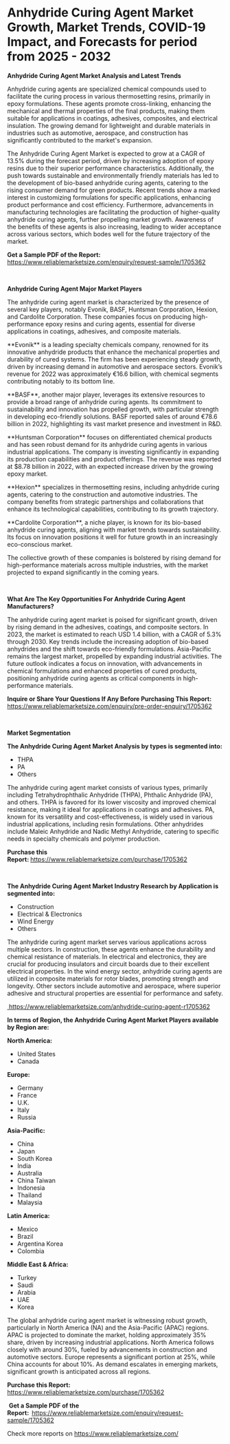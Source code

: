 <p><h1>Anhydride Curing Agent Market Growth, Market Trends, COVID-19 Impact, and Forecasts for period from 2025 - 2032</h1></p><p><strong>Anhydride Curing Agent Market Analysis and Latest Trends</strong></p>
<p><p>Anhydride curing agents are specialized chemical compounds used to facilitate the curing process in various thermosetting resins, primarily in epoxy formulations. These agents promote cross-linking, enhancing the mechanical and thermal properties of the final products, making them suitable for applications in coatings, adhesives, composites, and electrical insulation. The growing demand for lightweight and durable materials in industries such as automotive, aerospace, and construction has significantly contributed to the market's expansion.</p><p>The Anhydride Curing Agent Market is expected to grow at a CAGR of 13.5% during the forecast period, driven by increasing adoption of epoxy resins due to their superior performance characteristics. Additionally, the push towards sustainable and environmentally friendly materials has led to the development of bio-based anhydride curing agents, catering to the rising consumer demand for green products. Recent trends show a marked interest in customizing formulations for specific applications, enhancing product performance and cost efficiency. Furthermore, advancements in manufacturing technologies are facilitating the production of higher-quality anhydride curing agents, further propelling market growth. Awareness of the benefits of these agents is also increasing, leading to wider acceptance across various sectors, which bodes well for the future trajectory of the market.</p></p>
<p><strong>Get a Sample PDF of the Report:&nbsp;</strong> <a href="https://www.reliablemarketsize.com/enquiry/request-sample/1705362?utm_campaign=2315&utm_medium=2&utm_source=Github&utm_content=ia&utm_term=27032025&utm_id=anhydride-curing-agent">https://www.reliablemarketsize.com/enquiry/request-sample/1705362</a></p>
<p>&nbsp;</p>
<p><strong>Anhydride Curing Agent Major Market Players</strong></p>
<p><p>The anhydride curing agent market is characterized by the presence of several key players, notably Evonik, BASF, Huntsman Corporation, Hexion, and Cardolite Corporation. These companies focus on producing high-performance epoxy resins and curing agents, essential for diverse applications in coatings, adhesives, and composite materials.</p><p>**Evonik** is a leading specialty chemicals company, renowned for its innovative anhydride products that enhance the mechanical properties and durability of cured systems. The firm has been experiencing steady growth, driven by increasing demand in automotive and aerospace sectors. Evonik’s revenue for 2022 was approximately €16.6 billion, with chemical segments contributing notably to its bottom line.</p><p>**BASF**, another major player, leverages its extensive resources to provide a broad range of anhydride curing agents. Its commitment to sustainability and innovation has propelled growth, with particular strength in developing eco-friendly solutions. BASF reported sales of around €78.6 billion in 2022, highlighting its vast market presence and investment in R&D.</p><p>**Huntsman Corporation** focuses on differentiated chemical products and has seen robust demand for its anhydride curing agents in various industrial applications. The company is investing significantly in expanding its production capabilities and product offerings. The revenue was reported at $8.78 billion in 2022, with an expected increase driven by the growing epoxy market.</p><p>**Hexion** specializes in thermosetting resins, including anhydride curing agents, catering to the construction and automotive industries. The company benefits from strategic partnerships and collaborations that enhance its technological capabilities, contributing to its growth trajectory.</p><p>**Cardolite Corporation**, a niche player, is known for its bio-based anhydride curing agents, aligning with market trends towards sustainability. Its focus on innovation positions it well for future growth in an increasingly eco-conscious market.</p><p>The collective growth of these companies is bolstered by rising demand for high-performance materials across multiple industries, with the market projected to expand significantly in the coming years.</p></p>
<p>&nbsp;</p>
<p><strong>What Are The Key Opportunities For Anhydride Curing Agent Manufacturers?</strong></p>
<p><p>The anhydride curing agent market is poised for significant growth, driven by rising demand in the adhesives, coatings, and composite sectors. In 2023, the market is estimated to reach USD 1.4 billion, with a CAGR of 5.3% through 2030. Key trends include the increasing adoption of bio-based anhydrides and the shift towards eco-friendly formulations. Asia-Pacific remains the largest market, propelled by expanding industrial activities. The future outlook indicates a focus on innovation, with advancements in chemical formulations and enhanced properties of cured products, positioning anhydride curing agents as critical components in high-performance materials.</p></p>
<p><strong>Inquire or Share Your Questions If Any Before Purchasing This Report:</strong> <a href="https://www.reliablemarketsize.com/enquiry/pre-order-enquiry/1705362?utm_campaign=2315&utm_medium=2&utm_source=Github&utm_content=ia&utm_term=27032025&utm_id=anhydride-curing-agent">https://www.reliablemarketsize.com/enquiry/pre-order-enquiry/1705362</a></p>
<p>&nbsp;</p>
<p><strong>Market Segmentation</strong></p>
<p><strong>The Anhydride Curing Agent Market Analysis by types is segmented into:</strong></p>
<p><ul><li>THPA</li><li>PA</li><li>Others</li></ul></p>
<p><p>The anhydride curing agent market consists of various types, primarily including Tetrahydrophthalic Anhydride (THPA), Phthalic Anhydride (PA), and others. THPA is favored for its lower viscosity and improved chemical resistance, making it ideal for applications in coatings and adhesives. PA, known for its versatility and cost-effectiveness, is widely used in various industrial applications, including resin formulations. Other anhydrides include Maleic Anhydride and Nadic Methyl Anhydride, catering to specific needs in specialty chemicals and polymer production.</p></p>
<p><strong>Purchase this Report:&nbsp;</strong><a href="https://www.reliablemarketsize.com/purchase/1705362?utm_campaign=2315&utm_medium=2&utm_source=Github&utm_content=ia&utm_term=27032025&utm_id=anhydride-curing-agent">https://www.reliablemarketsize.com/purchase/1705362</a></p>
<p>&nbsp;</p>
<p><strong>The Anhydride Curing Agent Market Industry Research by Application is segmented into:</strong></p>
<p><ul><li>Construction</li><li>Electrical & Electronics</li><li>Wind Energy</li><li>Others</li></ul></p>
<p><p>The anhydride curing agent market serves various applications across multiple sectors. In construction, these agents enhance the durability and chemical resistance of materials. In electrical and electronics, they are crucial for producing insulators and circuit boards due to their excellent electrical properties. In the wind energy sector, anhydride curing agents are utilized in composite materials for rotor blades, promoting strength and longevity. Other sectors include automotive and aerospace, where superior adhesive and structural properties are essential for performance and safety.</p></p>
<p><a href="https://www.reliablemarketsize.com/anhydride-curing-agent-r1705362?utm_campaign=2315&utm_medium=2&utm_source=Github&utm_content=ia&utm_term=27032025&utm_id=anhydride-curing-agent">&nbsp;https://www.reliablemarketsize.com/anhydride-curing-agent-r1705362</a></p>
<p><strong>In terms of Region, the Anhydride Curing Agent Market Players available by Region are:</strong></p>
<p>
    <p> <strong> North America: </strong>
        <ul>
            <li>United States</li>
            <li>Canada</li>
        </ul>
        </p> 
    <p> <strong> Europe: </strong>
        <ul>
            <li>Germany</li>
            <li>France</li>
            <li>U.K.</li>
            <li>Italy</li>
            <li>Russia</li>
        </ul>
        </p> 
    <p> <strong> Asia-Pacific: </strong>
        <ul>
            <li>China</li>
            <li>Japan</li>
            <li>South Korea</li>
            <li>India</li>
            <li>Australia</li>
            <li>China Taiwan</li>
            <li>Indonesia</li>
            <li>Thailand</li>
            <li>Malaysia</li>
        </ul>
        </p> 
    <p> <strong> Latin America: </strong>
        <ul>
            <li>Mexico</li>
            <li>Brazil</li>
            <li>Argentina Korea</li>
            <li>Colombia</li>
        </ul>
        </p> 
    <p> <strong> Middle East & Africa: </strong>
        <ul>
            <li>Turkey</li>
            <li>Saudi</li>
            <li>Arabia</li>
            <li>UAE</li>
            <li>Korea</li>
        </ul>
    </p>
    </p>
<p><p>The global anhydride curing agent market is witnessing robust growth, particularly in North America (NA) and the Asia-Pacific (APAC) regions. APAC is projected to dominate the market, holding approximately 35% share, driven by increasing industrial applications. North America follows closely with around 30%, fueled by advancements in construction and automotive sectors. Europe represents a significant portion at 25%, while China accounts for about 10%. As demand escalates in emerging markets, significant growth is anticipated across all regions.</p></p>
<p><strong>Purchase this Report: </strong><a href="https://www.reliablemarketsize.com/purchase/1705362?utm_campaign=2315&utm_medium=2&utm_source=Github&utm_content=ia&utm_term=27032025&utm_id=anhydride-curing-agent">https://www.reliablemarketsize.com/purchase/1705362</a></p>
<p>&nbsp;<strong>Get a Sample PDF of the Report:&nbsp;&nbsp;</strong><a href="https://www.reliablemarketsize.com/enquiry/request-sample/1705362?utm_campaign=2315&utm_medium=2&utm_source=Github&utm_content=ia&utm_term=27032025&utm_id=anhydride-curing-agent">https://www.reliablemarketsize.com/enquiry/request-sample/1705362</a></p>
<p><strong></strong></p>
<p>Check more reports on <a href="https://www.reliablemarketsize.com/?utm_campaign=2315&utm_medium=2&utm_source=Github&utm_content=ia&utm_term=27032025&utm_id=anhydride-curing-agent">https://www.reliablemarketsize.com/</a></p>